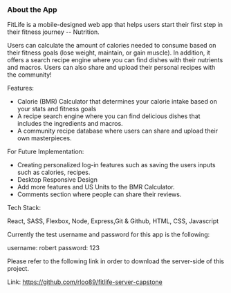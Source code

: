 ### About the App

FitLife is a mobile-designed web app that helps users start their first step in their fitness journey -- Nutrition.

Users can calculate the amount of calories needed to consume based on their fitness goals (lose weight, maintain, or gain muscle). In addition, it offers a search recipe engine where you can find dishes with their nutrients and macros.  Users can also share and upload their personal recipes with the community!


Features:

- Calorie (BMR) Calculator that determines your calorie intake based on your stats and fitness goals 
- A recipe search engine where you can find delicious dishes that includes the ingredients and macros.
- A community recipe database where users can share and upload their own masterpieces.

For Future Implementation:

- Creating personalized log-in features such as saving the users inputs such as calories, recipes.
- Desktop Responsive Design
- Add more features and US Units to the BMR Calculator.
- Comments section where people can share their reviews.

Tech Stack:                 

React, SASS, Flexbox, Node, Express,Git & Github, HTML, CSS, Javascript


Currently the test username and password for this app is the following:

username: robert
password: 123

Please refer to the following link in order to download the server-side of this project.

Link: https://github.com/rloo89/fitlife-server-capstone

